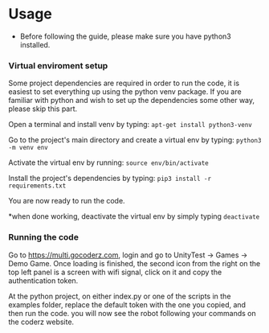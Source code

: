 

# Usage
* Before following the guide, please make sure you have python3 installed.


### Virtual enviroment setup

Some project dependencies are required in order to run the code, it is easiest to set everything up using the python venv package.
If you are familiar with python and wish to set up the dependencies some other way, please skip this part.

Open a terminal and install venv by typing: `apt-get install python3-venv`

Go to the project's main directory and create a virtual env by typing: `python3 -m venv env`

Activate the virtual env by running: `source env/bin/activate`

Install the project's dependencies by typing: `pip3 install -r requirements.txt`

You are now ready to run the code.

*when done working, deactivate the virtual env by simply typing `deactivate`


### Running the code

Go to https://multi.gocoderz.com, login and go to UnityTest -> Games -> Demo Game. 
Once loading is finished, the second icon from the right on the top left panel is a screen with wifi signal, click on it and copy the authentication token.

At the python project, on either index.py or one of the scripts in the examples folder, replace the default token with the one you copied, and then run the code. you will now see the robot following your commands on the coderz website.
